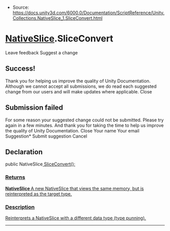 * Source: https://docs.unity3d.com/6000.0/Documentation/ScriptReference/Unity.Collections.NativeSlice_1.SliceConvert.html

#  [NativeSlice<T0>](https://docs.unity3d.com/6000.0/Documentation/ScriptReference/Unity.Collections.NativeSlice_1.html).SliceConvert
Leave feedback
Suggest a change
## Success!
Thank you for helping us improve the quality of Unity Documentation. Although we cannot accept all submissions, we do read each suggested change from our users and will make updates where applicable.
Close
## Submission failed
For some reason your suggested change could not be submitted. Please <a>try again</a> in a few minutes. And thank you for taking the time to help us improve the quality of Unity Documentation.
Close
Your name Your email Suggestion* Submit suggestion
Cancel
## Declaration
public NativeSlice<U> SliceConvert(); 
### Returns
**NativeSlice <U>** A new [NativeSlice<T0>](https://docs.unity3d.com/6000.0/Documentation/ScriptReference/Unity.Collections.NativeSlice_1.html) that views the same memory, but is reinterpreted as the target type. 
### Description
Reinterprets a NativeSlice with a different data type (type punning).
* * *
